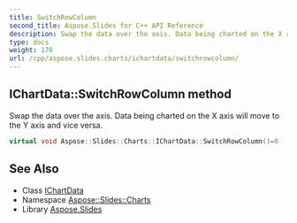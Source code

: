 ```yaml
---
title: SwitchRowColumn
second_title: Aspose.Slides for C++ API Reference
description: Swap the data over the axis. Data being charted on the X axis will move to the Y axis and vice versa.
type: docs
weight: 170
url: /cpp/aspose.slides.charts/ichartdata/switchrowcolumn/
---
```

## IChartData::SwitchRowColumn method


Swap the data over the axis. Data being charted on the X axis will move to the Y axis and vice versa.

```cpp
virtual void Aspose::Slides::Charts::IChartData::SwitchRowColumn()=0
```

## See Also

* Class [IChartData](../)
* Namespace [Aspose::Slides::Charts](../../)
* Library [Aspose.Slides](../../../)
